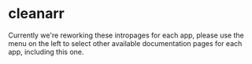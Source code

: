 # cleanarr

Currently we're reworking these intropages for each app, please use the menu on the left to select other available documentation pages for each app, including this one.
